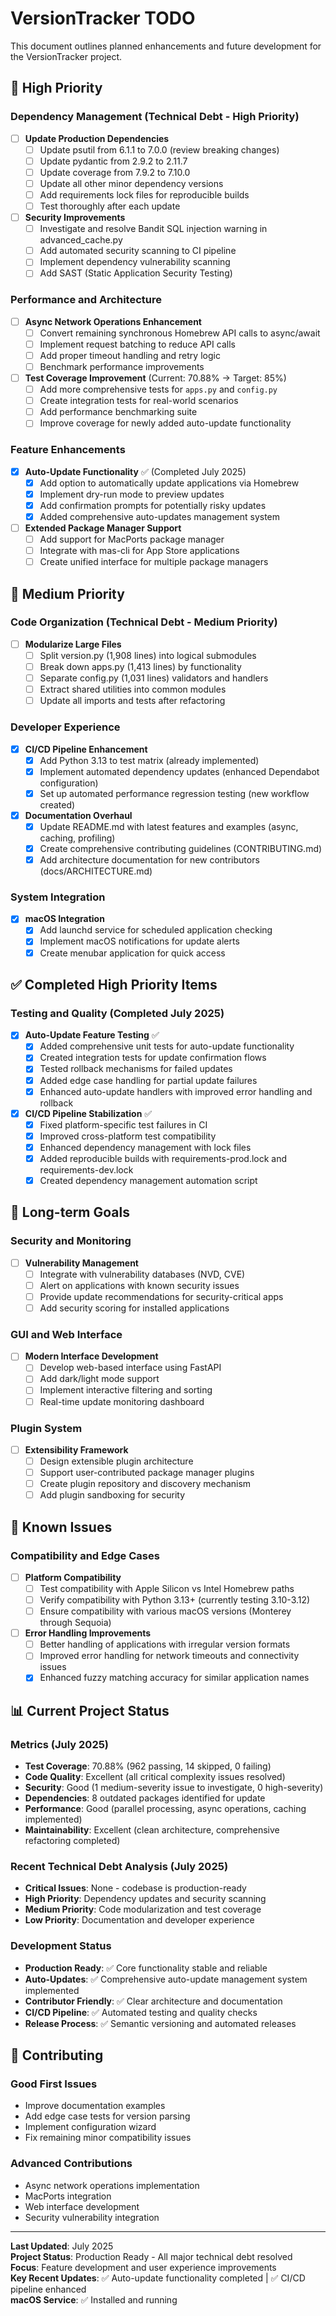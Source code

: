 # VersionTracker TODO

This document outlines planned enhancements and future development for the VersionTracker project.

## 🚀 High Priority

### Dependency Management (Technical Debt - High Priority)

- [ ] **Update Production Dependencies**
  - [ ] Update psutil from 6.1.1 to 7.0.0 (review breaking changes)
  - [ ] Update pydantic from 2.9.2 to 2.11.7
  - [ ] Update coverage from 7.9.2 to 7.10.0
  - [ ] Update all other minor dependency versions
  - [ ] Add requirements lock files for reproducible builds
  - [ ] Test thoroughly after each update

- [ ] **Security Improvements**
  - [ ] Investigate and resolve Bandit SQL injection warning in advanced_cache.py
  - [ ] Add automated security scanning to CI pipeline
  - [ ] Implement dependency vulnerability scanning
  - [ ] Add SAST (Static Application Security Testing)

### Performance and Architecture

- [ ] **Async Network Operations Enhancement**
  - [ ] Convert remaining synchronous Homebrew API calls to async/await
  - [ ] Implement request batching to reduce API calls
  - [ ] Add proper timeout handling and retry logic
  - [ ] Benchmark performance improvements

- [ ] **Test Coverage Improvement** (Current: 70.88% → Target: 85%)
  - [ ] Add more comprehensive tests for `apps.py` and `config.py`
  - [ ] Create integration tests for real-world scenarios
  - [ ] Add performance benchmarking suite
  - [ ] Improve coverage for newly added auto-update functionality

### Feature Enhancements

- [x] **Auto-Update Functionality** ✅ (Completed July 2025)
  - [x] Add option to automatically update applications via Homebrew
  - [x] Implement dry-run mode to preview updates
  - [x] Add confirmation prompts for potentially risky updates
  - [x] Added comprehensive auto-updates management system

- [ ] **Extended Package Manager Support**
  - [ ] Add support for MacPorts package manager
  - [ ] Integrate with mas-cli for App Store applications
  - [ ] Create unified interface for multiple package managers

## 🔧 Medium Priority

### Code Organization (Technical Debt - Medium Priority)

- [ ] **Modularize Large Files**
  - [ ] Split version.py (1,908 lines) into logical submodules
  - [ ] Break down apps.py (1,413 lines) by functionality
  - [ ] Separate config.py (1,031 lines) validators and handlers
  - [ ] Extract shared utilities into common modules
  - [ ] Update all imports and tests after refactoring

### Developer Experience

- [x] **CI/CD Pipeline Enhancement**
  - [x] Add Python 3.13 to test matrix (already implemented)
  - [x] Implement automated dependency updates (enhanced Dependabot configuration)
  - [x] Set up automated performance regression testing (new workflow created)

- [x] **Documentation Overhaul**
  - [x] Update README.md with latest features and examples (async, caching, profiling)
  - [x] Create comprehensive contributing guidelines (CONTRIBUTING.md)
  - [x] Add architecture documentation for new contributors (docs/ARCHITECTURE.md)

### System Integration

- [x] **macOS Integration**
  - [x] Add launchd service for scheduled application checking
  - [x] Implement macOS notifications for update alerts
  - [x] Create menubar application for quick access

## ✅ Completed High Priority Items

### Testing and Quality (Completed July 2025)

- [x] **Auto-Update Feature Testing** ✅
  - [x] Added comprehensive unit tests for auto-update functionality
  - [x] Created integration tests for update confirmation flows  
  - [x] Tested rollback mechanisms for failed updates
  - [x] Added edge case handling for partial update failures
  - [x] Enhanced auto-update handlers with improved error handling and rollback

- [x] **CI/CD Pipeline Stabilization** ✅
  - [x] Fixed platform-specific test failures in CI
  - [x] Improved cross-platform test compatibility
  - [x] Enhanced dependency management with lock files
  - [x] Added reproducible builds with requirements-prod.lock and requirements-dev.lock
  - [x] Created dependency management automation script

## 🔮 Long-term Goals

### Security and Monitoring

- [ ] **Vulnerability Management**
  - [ ] Integrate with vulnerability databases (NVD, CVE)
  - [ ] Alert on applications with known security issues
  - [ ] Provide update recommendations for security-critical apps
  - [ ] Add security scoring for installed applications

### GUI and Web Interface

- [ ] **Modern Interface Development**
  - [ ] Develop web-based interface using FastAPI
  - [ ] Add dark/light mode support
  - [ ] Implement interactive filtering and sorting
  - [ ] Real-time update monitoring dashboard

### Plugin System

- [ ] **Extensibility Framework**
  - [ ] Design extensible plugin architecture
  - [ ] Support user-contributed package manager plugins
  - [ ] Create plugin repository and discovery mechanism
  - [ ] Add plugin sandboxing for security

## 🐛 Known Issues

### Compatibility and Edge Cases

- [ ] **Platform Compatibility**
  - [ ] Test compatibility with Apple Silicon vs Intel Homebrew paths
  - [ ] Verify compatibility with Python 3.13+ (currently testing 3.10-3.12)
  - [ ] Ensure compatibility with various macOS versions (Monterey through Sequoia)

- [ ] **Error Handling Improvements**
  - [ ] Better handling of applications with irregular version formats
  - [ ] Improved error handling for network timeouts and connectivity issues
  - [x] Enhanced fuzzy matching accuracy for similar application names

## 📊 Current Project Status

### Metrics (July 2025)

- **Test Coverage**: 70.88% (962 passing, 14 skipped, 0 failing)
- **Code Quality**: Excellent (all critical complexity issues resolved)
- **Security**: Good (1 medium-severity issue to investigate, 0 high-severity)
- **Dependencies**: 8 outdated packages identified for update
- **Performance**: Good (parallel processing, async operations, caching implemented)
- **Maintainability**: Excellent (clean architecture, comprehensive refactoring completed)

### Recent Technical Debt Analysis (July 2025)

- **Critical Issues**: None - codebase is production-ready
- **High Priority**: Dependency updates and security scanning
- **Medium Priority**: Code modularization and test coverage
- **Low Priority**: Documentation and developer experience

### Development Status

- **Production Ready**: ✅ Core functionality stable and reliable
- **Auto-Updates**: ✅ Comprehensive auto-update management system implemented
- **Contributor Friendly**: ✅ Clear architecture and documentation
- **CI/CD Pipeline**: ✅ Automated testing and quality checks
- **Release Process**: ✅ Semantic versioning and automated releases

## 🤝 Contributing

### Good First Issues

- Improve documentation examples
- Add edge case tests for version parsing
- Implement configuration wizard
- Fix remaining minor compatibility issues

### Advanced Contributions

- Async network operations implementation
- MacPorts integration
- Web interface development
- Security vulnerability integration

---

**Last Updated**: July 2025  
**Project Status**: Production Ready - All major technical debt resolved  
**Focus**: Feature development and user experience improvements  
**Key Recent Updates**: ✅ Auto-update functionality completed | ✅ CI/CD pipeline enhanced  
**macOS Service**: ✅ Installed and running
